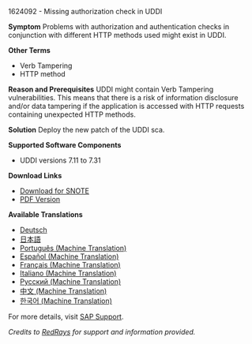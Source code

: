 1624092 - Missing authorization check in UDDI

**Symptom**
Problems with authorization and authentication checks in conjunction with different HTTP methods used might exist in UDDI.

**Other Terms**
- Verb Tampering
- HTTP method

**Reason and Prerequisites**
UDDI might contain Verb Tampering vulnerabilities. This means that there is a risk of information disclosure and/or data tampering if the application is accessed with HTTP requests containing unexpected HTTP methods.

**Solution**
Deploy the new patch of the UDDI sca.

**Supported Software Components**
- UDDI versions 7.11 to 7.31

**Download Links**
- [Download for SNOTE](https://notesdownloads.sap.com/note/0040000017297622017)
- [PDF Version](https://userapps.support.sap.com/sap/support/sfm/notes/print/0001624092?language=en-US&token=AC97278B3F0368317794C6AF5750DF0E)

**Available Translations**
- [Deutsch](https://me.sap.com/notes/0001624092/D)
- [日本語](https://me.sap.com/notes/0001624092/J)
- [Português (Machine Translation)](https://me.sap.com/notes/0001624092/P)
- [Español (Machine Translation)](https://me.sap.com/notes/0001624092/S)
- [Français (Machine Translation)](https://me.sap.com/notes/0001624092/F)
- [Italiano (Machine Translation)](https://me.sap.com/notes/0001624092/I)
- [Русский (Machine Translation)](https://me.sap.com/notes/0001624092/R)
- [中文 (Machine Translation)](https://me.sap.com/notes/0001624092/1)
- [한국어 (Machine Translation)](https://me.sap.com/notes/0001624092/3)

For more details, visit [SAP Support](https://me.sap.com/notes/0001624092).

*Credits to [RedRays](https://redrays.io) for support and information provided.*